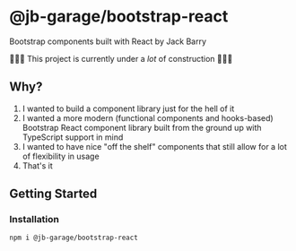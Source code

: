 # @jb-garage/bootstrap-react

Bootstrap components built with React by Jack Barry

🚧🚧🚧 This project is currently under a _lot_ of construction 🚧🚧🚧

## Why?

1. I wanted to build a component library just for the hell of it
1. I wanted a more modern (functional components and hooks-based) Bootstrap React
   component library built from the ground up with TypeScript support in mind
1. I wanted to have nice "off the shelf" components that still allow for a lot of
   flexibility in usage
1. That's it

## Getting Started

### Installation

```bash
npm i @jb-garage/bootstrap-react
```
